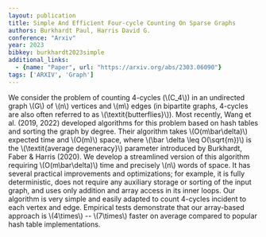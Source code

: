 ```yaml
---
layout: publication
title: Simple And Efficient Four-cycle Counting On Sparse Graphs
authors: Burkhardt Paul, Harris David G.
conference: "Arxiv"
year: 2023
bibkey: burkhardt2023simple
additional_links:
  - {name: "Paper", url: "https://arxiv.org/abs/2303.06090"}
tags: ['ARXIV', 'Graph']
---
```

We consider the problem of counting 4-cycles (\\(C_4\\)) in an undirected graph
\\(G\\) of \\(n\\) vertices and \\(m\\) edges (in bipartite graphs, 4-cycles are also often
referred to as \\(\textit\{butterflies\}\\)). Most recently, Wang et al. (2019, 2022)
developed algorithms for this problem based on hash tables and sorting the
graph by degree. Their algorithm takes \\(O(m\bar\delta)\\) expected time and
\\(O(m)\\) space, where \\(\bar \delta \leq O(\sqrt\{m\})\\) is the \\(\textit\{average
degeneracy\}\\) parameter introduced by Burkhardt, Faber \& Harris (2020). We
develop a streamlined version of this algorithm requiring \\(O(m\bar\delta)\\) time
and precisely \\(n\\) words of space. It has several practical improvements and
optimizations; for example, it is fully deterministic, does not require any
auxiliary storage or sorting of the input graph, and uses only addition and
array access in its inner loops.
  Our algorithm is very simple and easily adapted to count 4-cycles incident to
each vertex and edge. Empirical tests demonstrate that our array-based approach
is \\(4\times\\) -- \\(7\times\\) faster on average compared to popular hash table
implementations.
